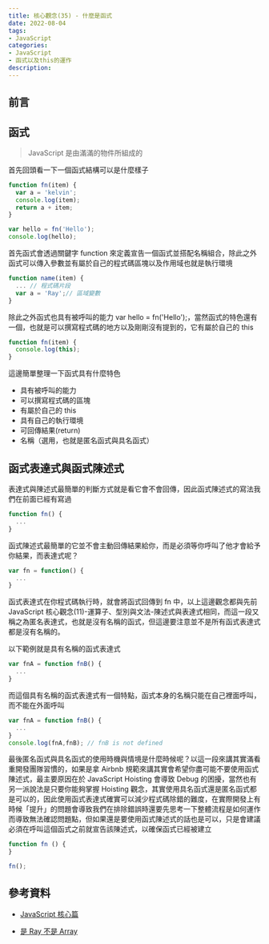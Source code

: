```yaml
---
title: 核心觀念(35) - 什麼是函式
date: 2022-08-04
tags:
- JavaScript
categories:
- JavaScript
- 函式以及this的運作
description:
---
```


## 前言


## 函式

> JavaScript 是由滿滿的物件所組成的

首先回頭看一下一個函式結構可以是什麼樣子

```javascript
function fn(item) {
  var a = 'kelvin';
  console.log(item);
  return a + item;
}

var hello = fn('Hello');
console.log(hello);

```

首先函式會透過關鍵字 function 來定義宣告一個函式並搭配名稱組合，除此之外函式可以傳入參數並有屬於自己的程式碼區塊以及作用域也就是執行環境


```javascript
function name(item) {
  ... // 程式碼片段
  var a = 'Ray';// 區域變數
}

```
除此之外函式也具有被呼叫的能力 var hello = fn('Hello');，當然函式的特色還有一個，也就是可以撰寫程式碼的地方以及剛剛沒有提到的，它有屬於自己的 this


```javascript
function fn(item) {
  console.log(this);
}

```


這邊簡單整理一下函式具有什麼特色

- 具有被呼叫的能力
- 可以撰寫程式碼的區塊
- 有屬於自己的 this
- 具有自己的執行環境
- 可回傳結果(return)
- 名稱（選用，也就是匿名函式與具名函式）
## 函式表達式與函式陳述式

表達式與陳述式最簡單的判斷方式就是看它會不會回傳，因此函式陳述式的寫法我們在前面已經有寫過


```javascript
function fn() {
  ...
}

```
函式陳述式最簡單的它並不會主動回傳結果給你，而是必須等你呼叫了他才會給予你結果，而表達式呢？

```javascript
var fn = function() {
  ...
}


```

函式表達式在你程式碼執行時，就會將函式回傳到 fn 中，以上這邊觀念都與先前JavaScript 核心觀念(11)-運算子、型別與文法-陳述式與表達式相同，而這一段又稱之為匿名表達式，也就是沒有名稱的函式，但這邊要注意並不是所有函式表達式都是沒有名稱的。

以下範例就是具有名稱的函式表達式


```javascript
var fnA = function fnB() {
  ...
}

```
而這個具有名稱的函式表達式有一個特點，函式本身的名稱只能在自己裡面呼叫，而不能在外面呼叫

```javascript
var fnA = function fnB() {
  ...
}
console.log(fnA,fnB); // fnB is not defined

```
最後匿名函式與具名函式的使用時機與情境是什麼時候呢？以這一段來講其實滿看重開發團隊習慣的，如果是拿 Airbnb 規範來講其實會希望你盡可能不要使用函式陳述式，最主要原因在於 JavaScript Hoisting 會導致 Debug 的困擾，當然也有另一派說法是只要你能夠掌握 Hoisting 觀念，其實使用具名函式還是匿名函式都是可以的，因此使用函式表達式確實可以減少程式碼除錯的難度，在實際開發上有時候「提升」的問題會導致我們在排除錯誤時還要先思考一下整體流程是如何運作而導致無法確認問題點，但如果還是要使用函式陳述式的話也是可以，只是會建議必須在呼叫這個函式之前就宣告該陳述式，以確保函式已經被建立

```javascript
function fn () {
}

fn();

```
## 參考資料
- [JavaScript 核心篇](https://www.hexschool.com/courses/js-core.html)

- [是 Ray 不是 Array](https://israynotarray.com/javascript/20201115/1294497105/)